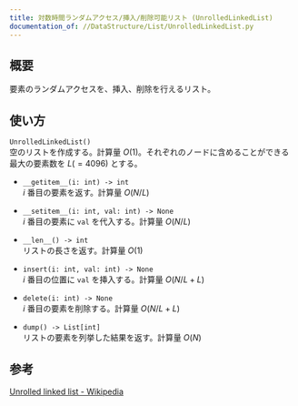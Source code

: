 ```yaml
---
title: 対数時間ランダムアクセス/挿入/削除可能リスト (UnrolledLinkedList)
documentation_of: //DataStructure/List/UnrolledLinkedList.py
---
```


## 概要
要素のランダムアクセスを、挿入、削除を行えるリスト。

## 使い方
`UnrolledLinkedList()`  
空のリストを作成する。計算量 $O(1)$。それぞれのノードに含めることができる最大の要素数を $L(=4096)$ とする。

- `__getitem__(i: int) -> int`  
$i$ 番目の要素を返す。計算量 $O(N/L)$

- `__setitem__(i: int, val: int) -> None`  
$i$ 番目の要素に `val` を代入する。計算量 $O(N/L)$

- `__len__() -> int`  
リストの長さを返す。計算量 $O(1)$

- `insert(i: int, val: int) -> None`  
$i$ 番目の位置に `val` を挿入する。計算量 $O(N/L + L)$

- `delete(i: int) -> None`  
$i$ 番目の要素を削除する。計算量 $O(N/L + L)$

- `dump() -> List[int]`  
リストの要素を列挙した結果を返す。計算量 $O(N)$

## 参考
[Unrolled linked list - Wikipedia](https://ja.wikipedia.org/wiki/Unrolled_linked_list)
